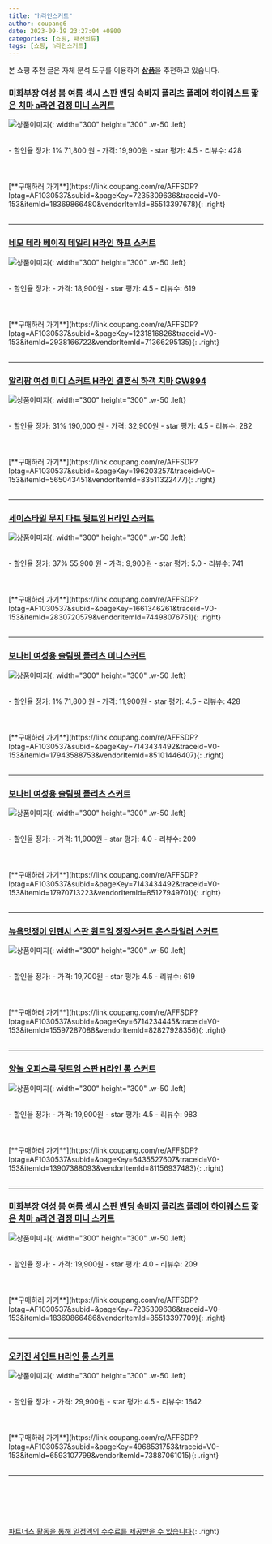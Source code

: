 ```yaml
---
title: "h라인스커트"
author: coupang6
date: 2023-09-19 23:27:04 +0800
categories: [쇼핑, 패션의류]
tags: [쇼핑, h라인스커트]
---
```


본 쇼핑 추천 글은 자체 분석 도구를 이용하여 [**상품**](https://link.coupang.com/a/bao1ui)을 추천하고 있습니다.

### [미화부장 여성 봄 여름 섹시 스판 밴딩 속바지 플리츠 플레어 하이웨스트 짧은 치마 a라인 검정 미니 스커트](https://link.coupang.com/re/AFFSDP?lptag=AF1030537&subid=&pageKey=7235309636&traceid=V0-153&itemId=18369866480&vendorItemId=85513397678)

![상품이미지](https://thumbnail8.coupangcdn.com/thumbnails/remote/230x230ex/image/vendor_inventory/05a9/14775c7d5a71106349be068956cb2b4ab4d2aac7c4acaa3a229b33e0272c.jpg){: width="300" height="300" .w-50 .left}


<br>
- 할인율 정가: 1%  71,800   원
- 가격: 19,900원
- star 평가: 4.5
- 리뷰수: 428
<br>
<br>
<br>
<br>
[**구매하러 가기**](https://link.coupang.com/re/AFFSDP?lptag=AF1030537&subid=&pageKey=7235309636&traceid=V0-153&itemId=18369866480&vendorItemId=85513397678){: .right}
<br>
<br>

---

### [네모 테라 베이직 데일리 H라인 하프 스커트](https://link.coupang.com/re/AFFSDP?lptag=AF1030537&subid=&pageKey=1231816826&traceid=V0-153&itemId=2938166722&vendorItemId=71366295135)

![상품이미지](https://thumbnail6.coupangcdn.com/thumbnails/remote/230x230ex/image/vendor_inventory/b1f6/02aef8c8fa397b9468e156509a36fe18bc91c0e3edf73d54f3f1a98ccebe.jpg){: width="300" height="300" .w-50 .left}


<br>
- 할인율 정가: 
- 가격: 18,900원
- star 평가: 4.5
- 리뷰수: 619
<br>
<br>
<br>
<br>
[**구매하러 가기**](https://link.coupang.com/re/AFFSDP?lptag=AF1030537&subid=&pageKey=1231816826&traceid=V0-153&itemId=2938166722&vendorItemId=71366295135){: .right}
<br>
<br>

---

### [알리팡 여성 미디 스커트 H라인 결혼식 하객 치마 GW894](https://link.coupang.com/re/AFFSDP?lptag=AF1030537&subid=&pageKey=196203257&traceid=V0-153&itemId=565043451&vendorItemId=83511322477)

![상품이미지](https://thumbnail7.coupangcdn.com/thumbnails/remote/230x230ex/image/vendor_inventory/b937/5c5979cf8ab69039726181a06b77ae8c2d5a4458e8d02515897f7ff686e2.png){: width="300" height="300" .w-50 .left}


<br>
- 할인율 정가: 31%  190,000   원
- 가격: 32,900원
- star 평가: 4.5
- 리뷰수: 282
<br>
<br>
<br>
<br>
[**구매하러 가기**](https://link.coupang.com/re/AFFSDP?lptag=AF1030537&subid=&pageKey=196203257&traceid=V0-153&itemId=565043451&vendorItemId=83511322477){: .right}
<br>
<br>

---

### [세이스타일 무지 다트 뒷트임 H라인 스커트](https://link.coupang.com/re/AFFSDP?lptag=AF1030537&subid=&pageKey=1661346261&traceid=V0-153&itemId=2830720579&vendorItemId=74498076751)

![상품이미지](https://thumbnail7.coupangcdn.com/thumbnails/remote/230x230ex/image/retail/images/2020/06/04/9/3/7114c8c9-1efa-46b6-8063-4c8afc690bf5.jpg){: width="300" height="300" .w-50 .left}


<br>
- 할인율 정가: 37%  55,900   원
- 가격: 9,900원
- star 평가: 5.0
- 리뷰수: 741
<br>
<br>
<br>
<br>
[**구매하러 가기**](https://link.coupang.com/re/AFFSDP?lptag=AF1030537&subid=&pageKey=1661346261&traceid=V0-153&itemId=2830720579&vendorItemId=74498076751){: .right}
<br>
<br>

---

### [보나비 여성용 슬림핏 플리츠 미니스커트](https://link.coupang.com/re/AFFSDP?lptag=AF1030537&subid=&pageKey=7143434492&traceid=V0-153&itemId=17943588753&vendorItemId=85101446407)

![상품이미지](https://thumbnail9.coupangcdn.com/thumbnails/remote/230x230ex/image/rs_quotation_api/sig51z2h/cb19d0e6ff3c4cc588e1a466b940555a.jpg){: width="300" height="300" .w-50 .left}


<br>
- 할인율 정가: 1%  71,800   원
- 가격: 11,900원
- star 평가: 4.5
- 리뷰수: 428
<br>
<br>
<br>
<br>
[**구매하러 가기**](https://link.coupang.com/re/AFFSDP?lptag=AF1030537&subid=&pageKey=7143434492&traceid=V0-153&itemId=17943588753&vendorItemId=85101446407){: .right}
<br>
<br>

---

### [보나비 여성용 슬림핏 플리츠 스커트](https://link.coupang.com/re/AFFSDP?lptag=AF1030537&subid=&pageKey=7143434492&traceid=V0-153&itemId=17970713223&vendorItemId=85127949701)

![상품이미지](https://thumbnail7.coupangcdn.com/thumbnails/remote/230x230ex/image/rs_quotation_api/slt3hx5w/61e622d271254292abcbf6472dc2e735.jpg){: width="300" height="300" .w-50 .left}


<br>
- 할인율 정가: 
- 가격: 11,900원
- star 평가: 4.0
- 리뷰수: 209
<br>
<br>
<br>
<br>
[**구매하러 가기**](https://link.coupang.com/re/AFFSDP?lptag=AF1030537&subid=&pageKey=7143434492&traceid=V0-153&itemId=17970713223&vendorItemId=85127949701){: .right}
<br>
<br>

---

### [뉴욕멋쟁이 인텐시 스판 원트임 정장스커트 온스타일러 스커트](https://link.coupang.com/re/AFFSDP?lptag=AF1030537&subid=&pageKey=6714234445&traceid=V0-153&itemId=15597287088&vendorItemId=82827928356)

![상품이미지](https://thumbnail8.coupangcdn.com/thumbnails/remote/230x230ex/image/vendor_inventory/61c5/909e117695c79ca257ff457c492926e605776e7e8aad4a9962d39942ee80.jpg){: width="300" height="300" .w-50 .left}


<br>
- 할인율 정가: 
- 가격: 19,700원
- star 평가: 4.5
- 리뷰수: 619
<br>
<br>
<br>
<br>
[**구매하러 가기**](https://link.coupang.com/re/AFFSDP?lptag=AF1030537&subid=&pageKey=6714234445&traceid=V0-153&itemId=15597287088&vendorItemId=82827928356){: .right}
<br>
<br>

---

### [양놀 오피스룩 뒷트임 스판 H라인 롱 스커트](https://link.coupang.com/re/AFFSDP?lptag=AF1030537&subid=&pageKey=6435527607&traceid=V0-153&itemId=13907388093&vendorItemId=81156937483)

![상품이미지](https://thumbnail10.coupangcdn.com/thumbnails/remote/230x230ex/image/vendor_inventory/c227/961df832e86b0915d4518b4cbd2050de6aa10833548aa7b75d10b0efcf2d.jpg){: width="300" height="300" .w-50 .left}


<br>
- 할인율 정가: 
- 가격: 19,900원
- star 평가: 4.5
- 리뷰수: 983
<br>
<br>
<br>
<br>
[**구매하러 가기**](https://link.coupang.com/re/AFFSDP?lptag=AF1030537&subid=&pageKey=6435527607&traceid=V0-153&itemId=13907388093&vendorItemId=81156937483){: .right}
<br>
<br>

---

### [미화부장 여성 봄 여름 섹시 스판 밴딩 속바지 플리츠 플레어 하이웨스트 짧은 치마 a라인 검정 미니 스커트](https://link.coupang.com/re/AFFSDP?lptag=AF1030537&subid=&pageKey=7235309636&traceid=V0-153&itemId=18369866486&vendorItemId=85513397709)

![상품이미지](https://thumbnail8.coupangcdn.com/thumbnails/remote/230x230ex/image/vendor_inventory/05a9/14775c7d5a71106349be068956cb2b4ab4d2aac7c4acaa3a229b33e0272c.jpg){: width="300" height="300" .w-50 .left}


<br>
- 할인율 정가: 
- 가격: 19,900원
- star 평가: 4.0
- 리뷰수: 209
<br>
<br>
<br>
<br>
[**구매하러 가기**](https://link.coupang.com/re/AFFSDP?lptag=AF1030537&subid=&pageKey=7235309636&traceid=V0-153&itemId=18369866486&vendorItemId=85513397709){: .right}
<br>
<br>

---

### [오키진 세인트 H라인 롱 스커트](https://link.coupang.com/re/AFFSDP?lptag=AF1030537&subid=&pageKey=4968531753&traceid=V0-153&itemId=6593107799&vendorItemId=73887061015)

![상품이미지](https://thumbnail6.coupangcdn.com/thumbnails/remote/230x230ex/image/retail/images/3195780074418102-47cac664-1c37-47b3-b375-6449d6a44da5.jpg){: width="300" height="300" .w-50 .left}


<br>
- 할인율 정가: 
- 가격: 29,900원
- star 평가: 4.5
- 리뷰수: 1642
<br>
<br>
<br>
<br>
[**구매하러 가기**](https://link.coupang.com/re/AFFSDP?lptag=AF1030537&subid=&pageKey=4968531753&traceid=V0-153&itemId=6593107799&vendorItemId=73887061015){: .right}
<br>
<br>

---
<br><br><br><br><br> [파트너스 활동을 통해 일정액의 수수료를 제공받을 수 있습니다](https://link.coupang.com/a/bao1ui){: .right}